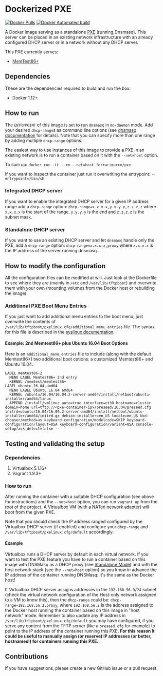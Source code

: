 # Dockerized PXE
[![Docker Pulls](https://img.shields.io/docker/pulls/ferrarimarco/pxe.svg)](https://hub.docker.com/r/ferrarimarco/pxe/)
[![Docker Automated build](https://img.shields.io/docker/automated/ferrarimarco/pxe.svg)](https://hub.docker.com/r/ferrarimarco/pxe/)

A Docker image serving as a standalone [PXE](https://en.wikipedia.org/wiki/Preboot_Execution_Environment) (running Dnsmasq). This server can be placed in an existing network infrastructure with an already configured DHCP server or in a network without any DHCP server.

This PXE currently serves:
- [MemTest86+](http://www.memtest86.com/)

## Dependencies
These are the dependencies required to build and run the box:
- Docker 1.12+

## How to run
The `ENTRYPOINT` of this image is set to run `dnsmasq` in `no-daemon` mode. Add your desired `dhcp-range`s as command line options (see [dnsmasq documentation](http://www.thekelleys.org.uk/dnsmasq/docs/dnsmasq-man.html) for details). Note that you can specify more than one range by adding multiple `dhcp-range` options.

The easiest way to use instances of this image to provide a PXE in an existing network is to run a container based on it with the `--net=host` option.

To sum up: `docker run -it --rm --net=host ferrarimarco/pxe`

If you want to inspect the container just run it overwriting the entrypoint: `--entrypoint=/bin/sh`

### Integrated DHCP server
If you want to enable the integrated DHCP server for a given IP address range add a `dhcp-range` option: `dhcp-range=x.x.x.x,y.y.y.y,z.z.z.z` where `x.x.x.x` is the start of the range, `y.y.y.y` is the end and `z.z.z.z` is the subnet mask.

### Standalone DHCP server
If you want to use an existing DHCP server and let `dnsmasq` handle only the PXE, add a `dhcp-range` option: `dhcp-range=x.x.x.x,proxy` where `x.x.x.x` is the IP address of the server running dnsmasq.

## How to modify the configuration

All the configuration files can be modified at will. Just look at the Dockerfile to see where they are (mainly in `/etc` and `/var/lib/tftpboot`) and overwrite them with your own (mounting volumes from the Docker host or rebuilding the image).

### Additional PXE Boot Menu Entries

If you just want to add additional menu entries to the boot menu, just overwrite the contents of `/var/lib/tftpboot/pxelinux.cfg/additional_menu_entries` file.
The syntax for this file is described in the [syslinux documentation](http://www.syslinux.org/wiki/index.php?title=Config).

#### Example: 2nd Memtest86+ plus Ubuntu 16.04 Boot Options
Here is an `additional_menu_entries` file to include (along with the default Memtest86+) two additional boot options: a customized Memtest86+ and Ubuntu 16.04.

```
LABEL memtest86-2
  MENU LABEL Memtest86+ 2nd entry
  KERNEL /memtest/memtest86+
LABEL ubuntu-16-04-amd64
  MENU LABEL Ubuntu 16.04 amd64
  KERNEL /ubuntu/16.04/16.04.2-server-amd64/install/netboot/ubuntu-installer/amd64/linux
  APPEND /install/vmlinuz auto=true interface=eth0 hostname=cluster domain=home url=tftp://<pxe-container-ip>/preseed/16.04/preseed.cfg initrd=ubuntu/16.04/16.04.2-server-amd64/install/netboot/ubuntu-installer/amd64/initrd.gz debian-installer=en_US locale=en_US kbd-chooser/method=us keyboard-configuration/modelcode=SKIP keyboard-configuration/layout=USA keyboard-configuration/variant=USA console-setup/ask_detect=false --
```

## Testing and validating the setup
### Dependencies

1. Virtualbox 5.1.16+
1. Vagrant 1.9.3+

### How to run

After running the container with a suitable DHCP configuration (see above for instructions) and the `--net=host` option, you can run `vagrant up` from the root of the project. A Virtualbox VM (with a NATed network adapter) will boot from the given PXE.

Note that you should check the IP address ranged configured by the Virtualbox DHCP server (if enabled) and configure your `dhcp-range` and `/var/lib/tftpboot/pxelinux.cfg/default` accordingly.

#### Example

Virtualbox runs a DHCP server by default in each virtual network. If you want to test the PXE feature you have to run a container based on this image with DNSMasq as a DHCP proxy (see [Standalone Mode](#standalone-dhcp-server)) and with the host network stack (see the `--net=host` option) so you know in advance the IP address of the container running DNSMasq: it's the same as the Docker host!

If Virtualbox DHCP server assigns addresses in the `192.168.56.0/24` subnet (check the virtual network configuration of the Host-only network assigned to a VM to know this), then the `dhcp-range` could be: `dhcp-range=192.168.56.2,proxy`, where `192.168.56.2` is the address assigned to the Docker host running the container based on this image in "host network" mode. Remember to also update any IP address in `/var/lib/tftpboot/pxelinux.cfg/default` you may have configured, if you serve any content from the TFTP server (like a `preseed.cfg` for example) to point to the IP address of the container running this PXE. **For this reason it could be useful to manually assign (or reserve) IP addresses (or better, hostnames!) for containers running this PXE.**

## Contributions
If you have suggestions, please create a new GitHub issue or a pull request.
